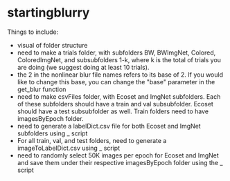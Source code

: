 # startingblurry

Things to include:
- visual of folder structure
- need to make a trials folder, with subfolders BW, BWImgNet, Colored, ColoredImgNet, and subsubfolders 1-k, where k is the total of trials you are doing (we suggest doing at least 10 trials).
- the 2 in the nonlinear blur file names refers to its base of 2. If you would like to change this base, you can change the "base" parameter in the get_blur function
- need to make csvFiles folder, with Ecoset and ImgNet subfolders. Each of these subfolders should have a train and val subsubfolder. Ecoset should have a test subsubfolder as well. Train folders need to have imagesByEpoch folder.
- need to generate a labelDict.csv file for both Ecoset and ImgNet subfolders using _ script
- For all train, val, and test folders, need to generate a imageToLabelDict.csv using _ script
- need to randomly select 50K images per epoch for Ecoset and ImgNet and save them under their respective imagesByEpoch folder using the _ script
